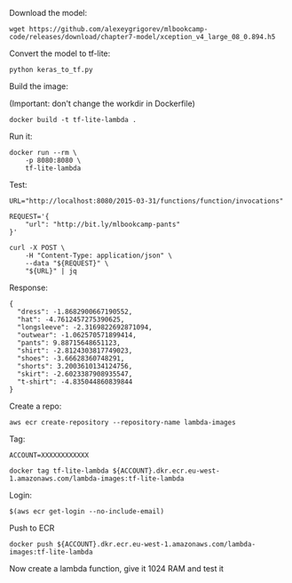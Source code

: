 
Download the model:

```
wget https://github.com/alexeygrigorev/mlbookcamp-code/releases/download/chapter7-model/xception_v4_large_08_0.894.h5
```

Convert the model to tf-lite:

```
python keras_to_tf.py
```

Build the image:

(Important: don't change the workdir in Dockerfile)

```
docker build -t tf-lite-lambda .
```

Run it:

```
docker run --rm \
    -p 8080:8080 \
    tf-lite-lambda
```

Test:

```
URL="http://localhost:8080/2015-03-31/functions/function/invocations"

REQUEST='{
    "url": "http://bit.ly/mlbookcamp-pants"
}'

curl -X POST \
    -H "Content-Type: application/json" \
    --data "${REQUEST}" \
    "${URL}" | jq
```

Response:


```
{
  "dress": -1.8682900667190552,
  "hat": -4.7612457275390625,
  "longsleeve": -2.3169822692871094,
  "outwear": -1.062570571899414,
  "pants": 9.88715648651123,
  "shirt": -2.8124303817749023,
  "shoes": -3.66628360748291,
  "shorts": 3.2003610134124756,
  "skirt": -2.6023387908935547,
  "t-shirt": -4.835044860839844
}
```



Create a repo:

```
aws ecr create-repository --repository-name lambda-images 
```

Tag: 

```
ACCOUNT=XXXXXXXXXXXX

docker tag tf-lite-lambda ${ACCOUNT}.dkr.ecr.eu-west-1.amazonaws.com/lambda-images:tf-lite-lambda
```

Login:

```
$(aws ecr get-login --no-include-email)
```

Push to ECR

```
docker push ${ACCOUNT}.dkr.ecr.eu-west-1.amazonaws.com/lambda-images:tf-lite-lambda
```


Now create a lambda function, give it 1024 RAM and test it